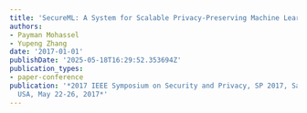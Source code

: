 ```yaml
---
title: 'SecureML: A System for Scalable Privacy-Preserving Machine Learning'
authors:
- Payman Mohassel
- Yupeng Zhang
date: '2017-01-01'
publishDate: '2025-05-18T16:29:52.353694Z'
publication_types:
- paper-conference
publication: '*2017 IEEE Symposium on Security and Privacy, SP 2017, San Jose, CA,
  USA, May 22-26, 2017*'
---
```

